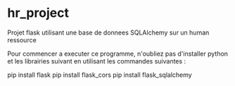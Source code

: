 # hr_project
Projet flask utilisant une base de donnees SQLAlchemy sur un human ressource

Pour commencer a executer ce programme, n'oubliez pas d'installer python et les librairies suivant en utilisant les commandes suivantes :

pip install flask
pip install flask_cors
pip install flask_sqlalchemy

